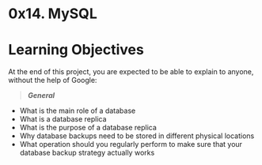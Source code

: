 # 0x14. MySQL

# Learning Objectives
At the end of this project, you are expected to be able to explain to anyone, without the help of Google:

> _**General**_
* What is the main role of a database
* What is a database replica
* What is the purpose of a database replica
* Why database backups need to be stored in different physical locations
* What operation should you regularly perform to make sure that your database backup strategy actually works
